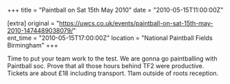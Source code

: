 +++
title = "Paintball on Sat 15th May 2010"
date = "2010-05-15T11:00:00Z"

[extra]
original = "https://uwcs.co.uk/events/paintball-on-sat-15th-may-2010-1474489038079/"    
ent_time = "2010-05-15T17:00:00Z"
location = "National Paintball Fields Birmingham"
+++

Time to put your team work to the test. We are gonna go paintballing with Paintball soc. Prove that all those hours behind TF2 were productive. Tickets are about £18 including transport. 11am outside of roots reception.

